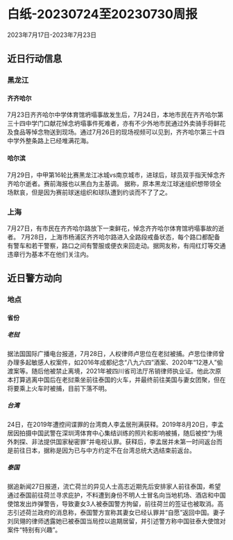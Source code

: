 # 白纸-20230724至20230730周报

2023年7月17日-2023年7月23日

## 近日行动信息

### 黑龙江

#### 齐齐哈尔

7月23日齐齐哈尔中学体育馆坍塌事故发生后，7月24日，本地市民在齐齐哈尔第三十四中学门口献花悼念坍塌事件死难者，亦有不少外地市民通过外卖骑手将鲜花及食品等悼念物送到现场。通过7月26日的现场视频可以见到，齐齐哈尔第三十四中学外整条路上已经堆满花海。

#### 哈尔滨

7月29日，中甲第16轮比赛黑龙江冰城vs南京城市，进球后，球员双手指天悼念齐齐哈尔逝者。赛前海报也以黑白为主基调。
据称，原本黑龙江球迷组织想带领全场默哀，但是因为赛前球迷组织和球队遭到约谈而不了了之。

### 上海

7月27日，有市民在齐齐哈尔路放下一束鲜花，悼念齐齐哈尔体育馆坍塌事故的逝者。
7月28日，上海市杨浦区齐齐哈尔路进入全路段戒备状态，每个路口都配备有警车和若干警察，路口之间有警服或便衣来回走动。据网友称，有闯红灯等交通违章行为基本不在他们关注内。

## 近日警方动向

### 地点

#### 省份

##### 老挝

据法国国际广播电台报道，7月28日，人权律师卢思位在老挝被捕。卢思位律师曾办理多起敏感人权案件，如2016年成都纪念“八九六四”酒案、2020年“12港人”偷渡案等。随后他被禁止离境，2021年被四川省司法厅吊销律师执业证。他此次原本打算逃离中国后在老挝乘坐前往泰国的火车，并最终前往美国与妻女团聚，但在将要乘上火车时被捕，目前下落不明。

##### 台湾

24日，在2019年遭控间谍罪的台湾商人李孟居刑满获释。2019年8月20日，李孟居因拍摄中国武警在深圳湾体育中心集结训练的照片和影响被捕，随后被控“为境外刺探、非法提供国家秘密罪”并电视认罪。获释后，李孟居并未第一时间返台而是前往日本，据称是因为已与中方约定不在台湾总统大选结束前返台。

##### 泰国

据追新闻27日报道，流亡荷兰的异见人士高志近期先后安排家人前往泰国，希望通过泰国前往荷兰寻求庇护，不料遭到身份不明人士冒名向当地机场、酒店和中国使馆发出炸弹警告，导致妻女3人被泰国警方拘留，前往荷兰的签证也被取消。高志引述荷兰政府的消息称，泰国警方宣称其妻女已经认罪并“自愿”返回中国。妻子刘凤翎的律师透露她已被泰国当局控以逾期居留，并引述警方称中国驻泰大使馆对案件“特别有兴趣”。